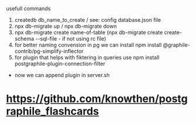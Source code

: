 usefull commands
1. createdb db_name_to_create / see: config database.json file 
2. npx db-migrate up / npx db-migrate down
3. npx db-migrate create name-of-table (npx db-migrate create create-schema --sql-file - if not using rc file)
4. for better naming convension in pg we can install
npm install @graphile-contrib/pg-simplify-inflector
5. for plugin that helps with fiktering in queries use
npm install postgraphile-plugin-connection-filter

* now we can append plugin in server.sh



# https://github.com/knowthen/postgraphile_flashcards